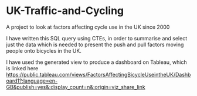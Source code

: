 # UK-Traffic-and-Cycling
A project to look at factors affecting cycle use in the UK since 2000

I have written this SQL query using CTEs, in order to summarise and select just the data which is needed to present the
push and pull factors moving people onto bicycles in the UK.

I have used the generated view to produce a dashboard on Tableau, which  is linked here <URL> https://public.tableau.com/views/FactorsAffectingBicycleUseintheUK/Dashboard1?:language=en-GB&publish=yes&:display_count=n&:origin=viz_share_link </URL>
